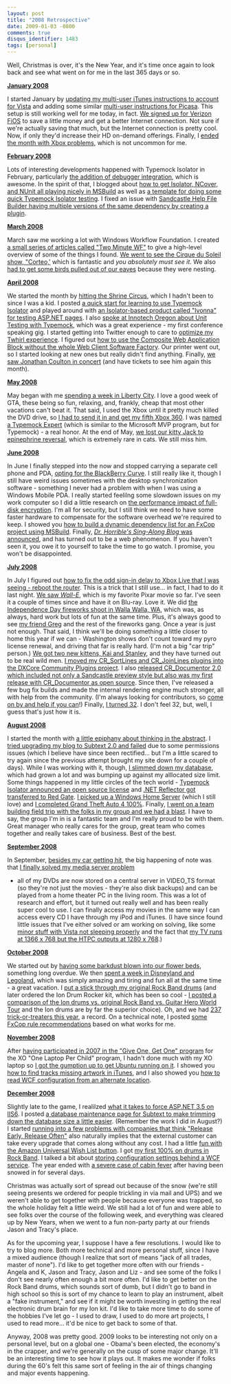 ```yaml
---
layout: post
title: "2008 Retrospective"
date: 2009-01-03 -0800
comments: true
disqus_identifier: 1483
tags: [personal]
---
```

Well, Christmas is over, it's the New Year, and it's time once again to
look back and see what went on for me in the last 365 days or so.

**[January 2008](/archive/2008/01.aspx)**

I started January by [updating my multi-user iTunes instructions to
account for
Vista](/archive/2008/01/03/updated-multi-user-itunes-instructions-for-vista.aspx)
and adding some similar [multi-user instructions for
Picasa](/archive/2008/01/04/multi-user-picasa.aspx). This setup is still
working well for me today, in fact. [We signed up for Verizon
FiOS](/archive/2008/01/21/fios-signup-not-remotely-seamless.aspx) to
save a little money and get a better Internet connection. Not sure if
we're actually saving that much, but the Internet connection is pretty
cool. Now, if only they'd increase their HD on-demand offerings.
Finally, I [ended the month with Xbox
problems](/archive/2008/01/28/status-on-xbox-live-drm-and-dashboard-problems.aspx),
which is not uncommon for me.

**[February 2008](/archive/2008/02.aspx)**

Lots of interesting developments happened with Typemock Isolator in
February, particularly [the addition of debugger
integration](/archive/2008/02/06/typemock-isolator---now-with-debugging-goodness.aspx),
which is awesome. In the spirit of that, I blogged about [how to get
Isolator, NCover, and NUnit all playing nicely in
MSBuild](/archive/2008/02/07/typemock-nunit-and-ncover-together-in-msbuild.aspx) as
well as [a template for doing some quick Typemock Isolator
testing](/archive/2008/02/21/template-for-quick-typemock-testing.aspx).
I fixed an issue with [Sandcastle Help File Builder having multiple
versions of the same dependency by creating a
plugin](/archive/2008/02/12/resolve-multiple-dependency-versions-in-sandcastle-help-file-builder.aspx).

**[March 2008](/archive/2008/03.aspx)**

March saw me working a lot with Windows Workflow Foundation. I created
[a small series of articles called "Two Minute
WF"](/archive/2008/03/20/two-minute-wf.aspx) to give a high-level
overview of some of the things I found. [We went to see the Cirque du
Soleil show, "Corteo,'](/archive/2008/03/17/corteo.aspx) which is
fantastic and *you absolutely must see it*. We also [had to get some
birds pulled out of our eaves](/archive/2008/03/19/bird-exclusion.aspx)
because they were nesting.

**[April 2008](/archive/2008/04.aspx)**

We started the month by [hitting the Shrine
Circus](/archive/2008/04/07/shrine-circus-2008.aspx), which I hadn't
been to since I was a kid. I posted [a quick start for learning to use
Typemock
Isolator](/archive/2008/04/16/quick-start-for-mocking-with-typemock-isolator.aspx) and
played around with [an Isolator-based product called "Ivonna" for
testing ASP.NET
pages](/archive/2008/04/16/asp.net-testing-with-ivonna.aspx). I also
[spoke at Innotech Oregon about Unit Testing with
Typemock](/archive/2008/04/24/innotech-presentations-posted.aspx), which
was a great experience - my first conference speaking gig. I started
getting into Twitter enough to care to [optimize my Twhirl
experience](/archive/2008/04/22/getting-the-most-from-twhirl.aspx). I
figured out [how to use the Composite Web Application Block without the
whole Web Client Software
Factory](/archive/2008/04/29/using-composite-web-application-block-without-web-client-software-factory.aspx).
Our printer went out, so I started looking at new ones but really didn't
find anything. Finally, [we saw Jonathan Coulton in
concert](/archive/2008/04/26/jonathan-coulton-at-mission-st.-theater.aspx)
(and have tickets to see him again this month).

**[May 2008](/archive/2008/05.aspx)**

May began with me [spending a week in Liberty
City](/archive/2008/05/12/a-week-in-liberty-city.aspx). I love a good
week of GTA, these being so fun, relaxing, and, frankly, cheap that most
other vacations can't beat it. That said, I used the Xbox until it
pretty much killed the DVD drive, so [I had to send it in and get my
fifth Xbox 360](/archive/2008/05/15/getting-xbox-360-number-five.aspx).
I was [named a Typemock
Expert](/archive/2008/05/27/typemock-expert.aspx) (which is similar to
the Microsoft MVP program, but for Typemock) - a real honor. At the end
of May, [we lost our kitty Jack to epinephrine
reversal](/archive/2008/05/30/his-name-was-jack.aspx), which is
extremely rare in cats. We still miss him.

**[June 2008](/archive/2008/06.aspx)**

In June I finally stepped into the now and stopped carrying a separate
cell phone and PDA, [opting for the BlackBerry
Curve](/archive/2008/06/05/setting-up-a-blackberry-for-personal-use.aspx).
I still really like it, though I still have weird issues sometimes with
the desktop synchronization software - something I never had a problem
with when I was using a Windows Mobile PDA. I really started feelilng
some slowdown issues on my work computer so I did a little research on
[the performance impact of full-disk
encryption](/archive/2008/06/10/performance-impact-of-full-disk-encryption.aspx).
I'm all for security, but I still think we need to have some faster
hardware to compensate for the software overhead we're required to keep.
I showed you [how to build a dynamic dependency list for an FxCop
project using
MSBuild](/archive/2008/06/19/dynamic-fxcop-dependency-list-using-msbuild.aspx).
Finally, [*Dr. Horrible's Sing-Along Blog* was
announced](/archive/2008/06/30/dr.-horribles-sing-along-blog.aspx), and
has turned out to be a web phenomenon. If you haven't seen it, you owe
it to yourself to take the time to go watch. I promise, you won't be
disappointed.

**[July 2008](/archive/2008/07.aspx)**

In July I figured out [how to fix the odd sign-in delay to Xbox Live
that I was seeing - reboot the
router](/archive/2008/07/02/xbox-360-sign-in-delay-fix.aspx). This is a
trick that I still use... in fact, I had to do it last night. [We saw
*Wall-E*](/archive/2008/07/02/wall-e.aspx), which is my favorite Pixar
movie so far. I've seen it a couple of times since and have it on
Blu-ray. Love it. We did [the Independence Day fireworks shoot in Walla
Walla, WA](/archive/2008/07/06/walla-walla-fireworks-2008.aspx), which
was, as always, hard work but lots of fun at the same time. Plus, it's
always good to see [my friend Greg](http://www.greghughes.net) and the
rest of the fireworks gang. Once a year is just not enough. That said, I
think we'll be doing something a little closer to home this year if we
can - Washington shows don't count toward my pyro license renewal, and
driving that far is really hard. (I'm not a big "car trip" person.) [We
got two new kittens, Kai and
Stanley](/archive/2008/07/06/welcome-kai-and-stanley.aspx), and they
have turned out to be real wild men. [I moved my CR\_SortLines and
CR\_JoinLines plugins into the DXCore Community Plugins
project](/archive/2008/07/10/cr_joinlines-and-cr_sortlines-join-dxcore-community-plugins.aspx).
I also [released CR\_Documentor 2.0 which included not only a Sandcastle
preview style but also was my first release with CR\_Documentor as open
source](/archive/2008/07/11/cr_documentor-2.0.0.0-released-now-with-sandcastle-preview-and-open-source.aspx).
Since then, I've released a few bug fix builds and made the internal
rendering engine much stronger, all with help from the community. (I'm
always looking for contributors, so [come on by and help if you
can](http://cr-documentor.googlecode.com)!) Finally, [I turned
32](/archive/2008/07/29/birthday-32.aspx). I don't feel 32, but, well, I
guess that's just how it is.

**[August 2008](/archive/2008/08.aspx)**

I started the month with [a little epiphany about thinking in the
abstract](/archive/2008/08/11/learning-to-think-in-the-abstract.aspx). I
[tried upgrading my blog to Subtext 2.0 and
failed](/archive/2008/08/16/failed-to-upgrade-to-subtext-2.0.aspx) due
to some permissions issues (which I believe have since been rectified...
but I'm a little scared to try again since the previous attempt brought
my site down for a couple of days). While I was working with it, though,
[I slimmed down my
database](/archive/2008/08/18/slimming-down-your-subtext-database.aspx),
which had grown a lot and was bumping up against my alllocated size
limit. Some things happened in my little circles of the tech world -
[Typemock Isolator announced an open source
license](/archive/2008/08/18/typemock-isolator-5.0-released-open-source-licensing-available.aspx)
and [.NET Reflector got transferred to Red
Gate](/archive/2008/08/20/lutz-roeder-hands-off-reflector-to-red-gate.aspx).
[I picked up a Windows Home
Server](/archive/2008/08/25/windows-home-server-first-impressions.aspx)
(which I still love) and [I completed Grand Theft Auto 4
100%](/archive/2008/08/27/gta4-100.aspx). Finally, [I went on a team
building field trip with the folks in my group and we had a
blast](/archive/2008/08/29/downtown-portland-team-building-scavenger-hunt.aspx).
I have to say, the group I'm in is a fantastic team and I'm really proud
to be with them. Great manager who really cares for the group, great
team who comes together and really takes care of business. Best of the
best.

**[September 2008](/archive/2008/09.aspx)**

In September, [besides my car getting
hit](/archive/2008/09/19/watch-those-one-way-grids.aspx), the big
happening of note was that [I finally solved my media server
problem](/archive/2008/09/30/overview-of-my-media-center-solution.aspx)
- all of my DVDs are now stored on a central server in VIDEO\_TS format
(so they're not just the movies - they're also disk backups) and can be
played from a home theater PC in the living room. This was a lot of
research and effort, but it turned out really well and has been really
super cool to use. I can finally access my movies in the same way I can
access every CD I have through my iPod and iTunes. (I have since found
little issues that I've either solved or am working on solving, like
some [minor stuff with Vista not sleeping
properly](/archive/2008/10/31/fixing-windows-vista-media-center-sleep-problems.aspx)
and the fact that [my TV runs at 1366 x 768 but the HTPC outputs at 1280
x
768](http://paraesthesia.com/archive/2008/09/29/dell-studio-hybrid-media-center-installed.aspx).)

**[October 2008](/archive/2008/10.aspx)**

We started out by [having some barkdust blown into our flower
beds](/archive/2008/10/03/barkdust-put-in-yesterday.aspx), something
long overdue. We then [spent a week in Disneyland and
Legoland](/archive/2008/10/21/disneylandlegoland-vacation.aspx), which
was simply amazing and tiring and fun all at the same time - a great
vacation. I [put a stick through my original Rock Band
drums](/archive/2008/10/29/broke-rock-band-drums.aspx) (and later
ordered the Ion Drum Rocker kit, which has been so cool - [I posted a
comparison of the Ion drums vs. original Rock Band vs. Guitar Hero World
Tour](/archive/2008/11/07/drum-comparison-ion-vs.-rock-band-vs.-guitar-hero-world.aspx)
and the Ion drums are by far the superior choice). Oh, and we had [237
trick-or-treaters this
year](/archive/2008/11/03/237-trick-or-treaters.aspx), a record. On a
technical note, I posted [some FxCop rule
recommendations](/archive/2008/10/30/fxcop-rule-recommendations.aspx)
based on what works for me.

**[November 2008](/archive/2008/11.aspx)**

After [having participated in 2007 in the "Give One, Get One"
program](/archive/2007/11/14/bought-my-xo-laptop.aspx) for the XO "One
Laptop Per Child" program, I hadn't done much with my XO laptop so [I
got the gumption up to get Ubuntu running on
it](/archive/2008/11/14/running-ubuntu-on-the-xo-laptop.aspx). I showed
you [how to find tracks missing artwork in
iTunes](/archive/2008/11/25/find-tracks-missing-artwork-in-itunes.aspx),
and I also showed you [how to read WCF configuration from an alternate
location](/archive/2008/11/26/reading-wcf-configuration-from-a-custom-location.aspx).

**[December 2008](/archive/2008/12.aspx)**

Slightly late to the game, I realilzed [what it takes to force ASP.NET
3.5 on IIS6](/archive/2008/12/01/forcing-asp.net-3.5-on-iis6.aspx). I
posted [a database maintenance page for Subtext to make trimming down
the database size a little
easier](/archive/2008/12/05/easier-subtext-1.9.5b-database-maintenance.aspx).
(Remember the work I did in August?) I started [running into a few
problems with companies that think "Release Early, Release
Often"](/archive/2008/12/08/the-problem-with-release-early-release-often.aspx)
also naturally implies that the external customer can take every upgrade
that comes along without any cost. I had a little [fun with the Amazon
Universal Wish List
button](/archive/2008/12/08/amazon-universal-wish-list-button.aspx). I
got [my first 100% on drums in Rock
Band](/archive/2008/12/16/first-100-on-drums.aspx). I talked a bit about
[storing configuration settings behind a WCF
service](/archive/2008/12/16/storing-configuration-settings-behind-a-wcf-service.aspx).
The year ended with [a severe case of cabin
fever](/archive/2008/12/22/cabin-fever.aspx) after having been snowed in
for several days.

Christmas was actually sort of spread out because of the snow (we're
still seeing presents we ordered for people trickling in via mail and
UPS) and we weren't able to get together with people because everyone
was trapped, so the whole holiday felt a little weird. We still had a
lot of fun and were able to see folks over the course of the following
week, and everything was cleared up by New Years, when we went to a fun
non-party party at our friends Jason and Tracy's place.

As for the upcoming year, I suppose I have a few resolutions. I would
like to try to blog more. Both more technical and more personal stuff,
since I have a mixed audience (though I realize that sort of means "jack
of all trades, master of none"). I'd like to get together more often
with our friends - Angela and K, Jason and Tracy, Jason and Liz - and
see some of the folks I don't see nearly often enough a bit more often.
I'd like to get better on the Rock Band drums, which sounds sort of
dumb, but I didn't go to band in high school so this is sort of my
chance to learn to play an instrument, albeit a "fake instrument," and
see if it might be worth investing in getting the real electronic drum
brain for my Ion kit. I'd like to take more time to do some of the
hobbies I've let go - I used to draw, I used to do more art projects, I
used to read more... it'd be nice to get back to some of that.

Anyway, 2008 was pretty good. 2009 looks to be interesting not only on a
personal level, but on a global one - Obama's been elected, the
economy's in the crapper, and we're generally on the cusp of some major
change. It'll be an interesting time to see how it plays out. It makes
me wonder if folks during the 60's felt this same sort of feeling in the
air of things changing and major events happening.

